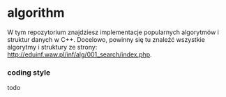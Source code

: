 # algorithm

W tym repozytorium znajdziesz implementacje popularnych algorytmów i struktur danych w C++. Docelowo, powinny się tu znaleźć wszystkie algorytmy i struktury ze strony: http://eduinf.waw.pl/inf/alg/001_search/index.php.

### coding style

todo
